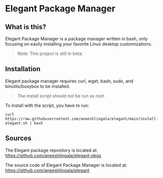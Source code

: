 # Elegant Package Manager
## What is this?
Elegant Package Manager is a package manager written in bash, only focusing on easily installing your favorite Linux desktop customizations.
> Note: This project is still in beta.

## Installation
Elegant package manager requires curl, wget, bash, sudo, and binutils/busybox to be installed.
> The install script should not be run as root.

To install with the script, you have to run:

``` curl https://raw.githubusercontent.com/aneeshlingala/elegant/main/install-elegant.sh | bash ```

## Sources
The Elegant package repository is located at: https://github.com/aneeshlingala/elegant-pkgs

The source code of Elegant Package Manager is located at: https://github.com/aneeshlingala/elegant




